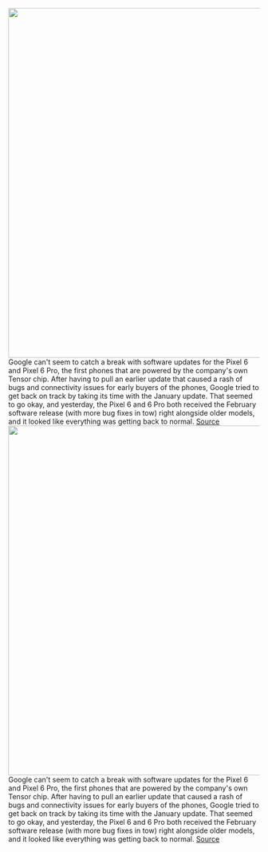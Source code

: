 <img src='https://cdn.vox-cdn.com/thumbor/y9uMHTZ8g0ZxiOpH634v6Hoihy4=/0x0:2040x1360/1200x800/filters:focal(857x517:1183x843)/cdn.vox-cdn.com/uploads/chorus_image/image/70484681/cwelch_211015_4802_0002.0.jpg' width='700px' /><br/>
Google can't seem to catch a break with software updates for the Pixel 6 and Pixel 6 Pro, the first phones that are powered by the company's own Tensor chip. After having to pull an earlier update that caused a rash of bugs and connectivity issues for early buyers of the phones, Google tried to get back on track by taking its time with the January update. That seemed to go okay, and yesterday, the Pixel 6 and 6 Pro both received the February software release (with more bug fixes in tow) right alongside older models, and it looked like everything was getting back to normal.
<a href='https://www.theverge.com/2022/2/8/22923777/pixel-6-pro-february-update-wifi-bluetooth-bugs'> Source <a/><img src='https://cdn.vox-cdn.com/thumbor/y9uMHTZ8g0ZxiOpH634v6Hoihy4=/0x0:2040x1360/1200x800/filters:focal(857x517:1183x843)/cdn.vox-cdn.com/uploads/chorus_image/image/70484681/cwelch_211015_4802_0002.0.jpg' width='700px' /><br/>
Google can't seem to catch a break with software updates for the Pixel 6 and Pixel 6 Pro, the first phones that are powered by the company's own Tensor chip. After having to pull an earlier update that caused a rash of bugs and connectivity issues for early buyers of the phones, Google tried to get back on track by taking its time with the January update. That seemed to go okay, and yesterday, the Pixel 6 and 6 Pro both received the February software release (with more bug fixes in tow) right alongside older models, and it looked like everything was getting back to normal.
<a href='https://www.theverge.com/2022/2/8/22923777/pixel-6-pro-february-update-wifi-bluetooth-bugs'> Source <a/>